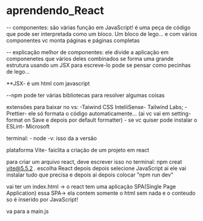 # aprendendo_React


-- componentes: são várias função em JavaScript! é uma peça de código que pode ser interpretada como um bloco. Um bloco de lego...
e com vários componentes vc monta páginas e páginas completas

-- explicação melhor de componentes:
    ele divide a aplicação em componenetes que vários deles combinados se forma uma grande estrutura
    usando um JSX para escreve-lo 
    pode se pensar como pecinhas de lego...

**JSX- é um html com javascript

--npm  pode ter várias bibliotecas para resolver algumas coisas

extensões para baixar no vs:
    -Taiwind CSS InteliiSense- Tailwind Labs;
    -Prettier- ele só formata o código automaticamente... (ai vc vai em setting- format on Save e depois por default formatter)
    - se vc quiser pode instalar o ESLint- Microsoft

terminal:
    - node -v:
        isso da a versão 


plataforma Vite- faiclita a criação de um projeto em react

para criar um arquivo react, deve escrever isso no terminal: 
    npm creat vite@5.5.2 .
    escolha React depois
    depois selecione JavaScript
    ai ele vai instalar tudo que precisa e depois
    ai depois colocar "npm run dev"


vai ter um index.html -> o react tem uma aplicação SPA(Single Page Application)
essa SPA-> ela contem somente o html sem nada e o conteudo so é inserido por JavaScript! 

va para a main.js
